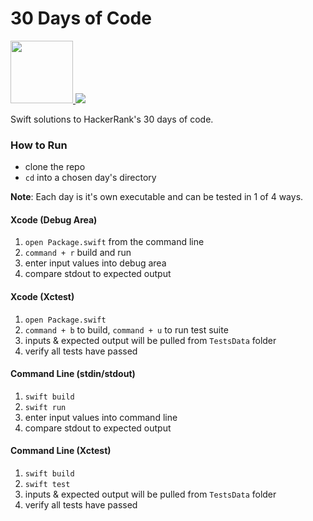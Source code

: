 # 30 Days of Code

<a href="https://www.hackerrank.com/jonmarkgentry">
  <img height=100 src="https://theme.zdassets.com/theme_assets/992614/255700da50a74ed1b8f2cab3353a0106d75f4fdd.svg">
</a>
<a href="https://swift.org/">
  <img src="https://swift.org/assets/images/swift.svg">
</a>

Swift solutions to HackerRank's 30 days of code. 

### How to Run
- clone the repo
- `cd` into a chosen day's directory

**Note**: Each day is it's own executable and can be tested in 1 of 4 ways.

#### Xcode (Debug Area)
1. `open Package.swift` from the command line
2. `command + r` build and run 
3. enter input values into debug area
4. compare stdout to expected output
  
#### Xcode (Xctest)
1. `open Package.swift`
2. `command + b` to build, `command + u` to run test suite 
3. inputs & expected output will be pulled from `TestsData` folder
4. verify all tests have passed

#### Command Line (stdin/stdout)
1. `swift build`
2. `swift run`
3. enter input values into command line
4. compare stdout to expected output

#### Command Line (Xctest)
1. `swift build`
2. `swift test`
3. inputs & expected output will be pulled from `TestsData` folder
4. verify all tests have passed
